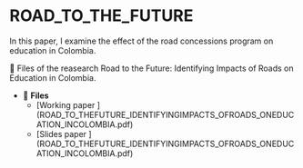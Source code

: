 # ROAD_TO_THE_FUTURE
In this paper, I examine   the effect of the road concessions program on education  in Colombia.
 
:paperclip: Files of the reasearch  Road to the Future: Identifying Impacts of Roads on Education in Colombia.
 
- :file_folder: __Files__
     + [Working paper ] (ROAD_TO_THEFUTURE_IDENTIFYINGIMPACTS_OFROADS_ONEDUCATION_INCOLOMBIA.pdf)
     + [Slides paper ] (ROAD_TO_THEFUTURE_IDENTIFYINGIMPACTS_OFROADS_ONEDUCATION_INCOLOMBIA.pdf)
 